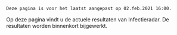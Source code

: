 `Deze pagina is voor het laatst aangepast op 02.feb.2021 16:00.`

Op deze pagina vindt u de actuele resultaten van Infectieradar. De resultaten worden binnenkort bijgewerkt.

<lineandscatterchart
  data-url="/charts/20210126_0801_percentage_klachten_over_tijd.json"
/>

<mapchart
  map-url="/charts/ggd-map-nl.json"
  data-url="/charts/20210126_0801_kaart_data.json"
/>
